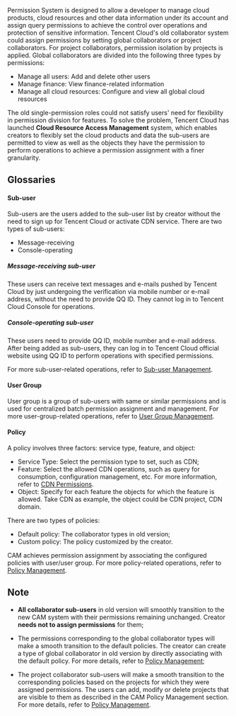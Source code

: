 Permission System is designed to allow a developer to manage cloud products, cloud resources and other data information under its account and assign query permissions to achieve the control over operations and protection of sensitive information. Tencent Cloud's old collaborator system could assign permissions by setting global collaborators or project collaborators. For project collaborators, permission isolation by projects is applied. Global collaborators are divided into the following three types by permissions:

+ Manage all users: Add and delete other users
+ Manage finance: View finance-related information
+ Manage all cloud resources: Configure and view all global cloud resources

The old single-permission roles could not satisfy users' need for flexibility in permission division for features. To solve the problem, Tencent Cloud has launched **Cloud Resource Access Management** system, which enables creators to flexibly set the cloud products and data the sub-users are permitted to view as well as the objects they have the permission to perform operations to achieve a permission assignment with a finer granularity.

## Glossaries

#### Sub-user

Sub-users are the users added to the sub-user list by creator without the need to sign up for Tencent Cloud or activate CDN service. There are two types of sub-users:

+ Message-receiving 
+ Console-operating

##### Message-receiving sub-user

These users can receive text messages and e-mails pushed by Tencent Cloud by just undergoing the verification via mobile number or e-mail address, without the need to provide QQ ID. They cannot log in to Tencent Cloud Console for operations. 

##### Console-operating sub-user

These users need to provide QQ ID, mobile number and e-mail address. After being added as sub-users, they can log in to Tencent Cloud official website using QQ ID to perform operations with specified permissions.

For more sub-user-related operations, refer to [Sub-user Management](https://www.qcloud.com/doc/product/228/6691).

#### User Group

User group is a group of sub-users with same or similar permissions and is used for centralized batch permission assignment and management. For more user-group-related operations, refer to [User Group Management](https://www.qcloud.com/doc/product/228/6692).

#### Policy

A policy involves three factors: service type, feature, and object:

+ Service Type: Select the permission type to set, such as CDN;
+ Feature: Select the allowed CDN operations, such as query for consumption, configuration management, etc. For more information, refer to [CDN Permissions](https://www.qcloud.com/doc/product/228/6689).
+ Object: Specify for each feature the objects for which the feature is allowed. Take CDN as example, the object could be CDN project, CDN domain.

There are two types of policies:

+ Default policy: The collaborator types in old version;
+ Custom policy: The policy customized by the creator.

CAM achieves permission assignment by associating the configured policies with user/user group. For more policy-related operations, refer to [Policy Management](https://www.qcloud.com/doc/product/228/6690).



## Note



+ **All collaborator sub-users** in old version will smoothly transition to the new CAM system with their permissions remaining unchanged. Creator **needs not to assign permissions** for them;

+ The permissions corresponding to the global collaborator types will make a smooth transition to the default policies. The creator can create a type of global collaborator in old version by directly associating with the default policy. For more details, refer to [Policy Management](https://www.qcloud.com/doc/product/228/6690);

+ The project collaborator sub-users will make a smooth transition to the corresponding policies based on the projects for which they were assigned permissions. The users can add, modify or delete projects that are visible to them as described in the CAM Policy Management section. For more details, refer to [Policy Management](https://www.qcloud.com/doc/product/228/6690).



